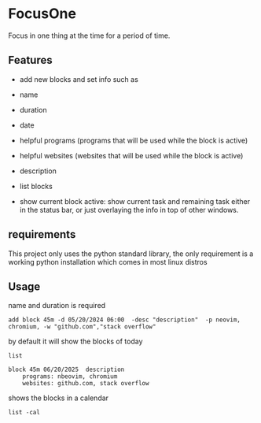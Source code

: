 # FocusOne 

Focus in one thing at the time for a period of time.

## Features 

- add new blocks and set info such as 
 - name 
 - duration
 - date
 - helpful programs (programs that will be used while the block is active)
 - helpful websites (websites that will be used while the block is active)
 - description

- list blocks 

-  show current block active: show current task and remaining task either in the
   status bar, or just overlaying the info in top of other windows.

## requirements 

This project only uses the python standard library, the only requirement is a working
python installation which comes in most linux distros

## Usage

name and duration is required
```console
add block 45m -d 05/20/2024 06:00  -desc "description"  -p neovim, chromium, -w "github.com","stack overflow"
```

by default it will show the blocks of today
```console
list 
```

```console
block 45m 06/20/2025  description 
    programs: nbeovim, chromium  
    websites: github.com, stack overflow 
```
shows the blocks in a calendar
```console
list -cal
````
